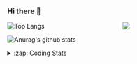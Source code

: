 ### Hi there 👋

<!--
**tao8687/tao8687** is a ✨ _special_ ✨ repository because its `README.md` (this file) appears on your GitHub profile.

Here are some ideas to get you started:

- 🔭 I’m currently working on ...
- 🌱 I’m currently learning ...
- 👯 I’m looking to collaborate on ...
- 🤔 I’m looking for help with ...
- 💬 Ask me about ...
- 📫 How to reach me: ...
- 😄 Pronouns: ...
- ⚡ Fun fact: ...
-->

<img align='right' src="https://media.giphy.com/media/M9gbBd9nbDrOTu1Mqx/giphy.gif" width="240">

  
![Top Langs](https://github-readme-stats.vercel.app/api/top-langs/?username=tao8687&layout=compact&title_color=23238E&text_color=A67D3D)

![Anurag's github stats](https://github-readme-stats.vercel.app/api?username=tao8687&show_icons=true&&text_color=A67D3D&title_color=23238E&show_icons=false&count_private=true&hide=stars)

<details>
  <summary>:zap: Coding Stats</summary>
  <br>
    
<!--START_SECTION:waka-->
![Code Time](http://img.shields.io/badge/Code%20Time-1%2C419%20hrs%2052%20mins-blue)

![Profile Views](http://img.shields.io/badge/Profile%20Views-0-blue)

**🐱 My GitHub Data** 

> 📦 1.5 MB Used in GitHub's Storage 
 > 
> 🏆 73 Contributions in the Year 2024
 > 
> 🚫 Not Opted to Hire
 > 
> 📜 50 Public Repositories 
 > 
> 🔑 25 Private Repositories 
 > 
**I'm an Early 🐤** 

```text
🌞 Morning                1311 commits        ██████████████████████░░░   86.31 % 
🌆 Daytime                87 commits          █░░░░░░░░░░░░░░░░░░░░░░░░   05.73 % 
🌃 Evening                117 commits         ██░░░░░░░░░░░░░░░░░░░░░░░   07.70 % 
🌙 Night                  4 commits           ░░░░░░░░░░░░░░░░░░░░░░░░░   00.26 % 
```
📅 **I'm Most Productive on Wednesday** 

```text
Monday                   219 commits         ████░░░░░░░░░░░░░░░░░░░░░   14.42 % 
Tuesday                  206 commits         ███░░░░░░░░░░░░░░░░░░░░░░   13.56 % 
Wednesday                273 commits         ████░░░░░░░░░░░░░░░░░░░░░   17.97 % 
Thursday                 197 commits         ███░░░░░░░░░░░░░░░░░░░░░░   12.97 % 
Friday                   215 commits         ████░░░░░░░░░░░░░░░░░░░░░   14.15 % 
Saturday                 209 commits         ███░░░░░░░░░░░░░░░░░░░░░░   13.76 % 
Sunday                   200 commits         ███░░░░░░░░░░░░░░░░░░░░░░   13.17 % 
```


📊 **This Week I Spent My Time On** 

```text
🕑︎ Time Zone: Asia/Shanghai

💬 Programming Languages: 
C++                      12 mins             ██████████░░░░░░░░░░░░░░░   38.23 % 
Markdown                 12 mins             ██████████░░░░░░░░░░░░░░░   38.03 % 
Other                    7 mins              ██████░░░░░░░░░░░░░░░░░░░   23.64 % 
CMake                    0 secs              ░░░░░░░░░░░░░░░░░░░░░░░░░   00.10 % 

🔥 Editors: 
VS Code                  32 mins             █████████████████████████   100.00 % 

🐱‍💻 Projects: 
autox                    20 mins             ███████████████░░░░░░░░░░   61.77 % 
Unknown Project          12 mins             ██████████░░░░░░░░░░░░░░░   38.23 % 

💻 Operating System: 
Linux                    20 mins             ███████████████░░░░░░░░░░   61.77 % 
Windows                  12 mins             ██████████░░░░░░░░░░░░░░░   38.23 % 
```

**I Mostly Code in Python** 

```text
Python                   9 repos             ████████░░░░░░░░░░░░░░░░░   30.00 % 
C++                      8 repos             ███████░░░░░░░░░░░░░░░░░░   26.67 % 
JavaScript               2 repos             ██░░░░░░░░░░░░░░░░░░░░░░░   06.67 % 
Batchfile                1 repo              █░░░░░░░░░░░░░░░░░░░░░░░░   03.33 % 
HTML                     1 repo              █░░░░░░░░░░░░░░░░░░░░░░░░   03.33 % 
```



**Timeline**

![Lines of Code chart](https://raw.githubusercontent.com/tao8687/tao8687/master/assets/bar_graph.png)


 Last Updated on 13/03/2024 01:10:44 UTC
<!--END_SECTION:waka-->
</details>
